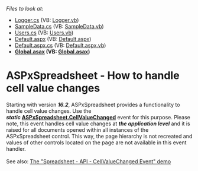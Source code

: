 <!-- default file list -->
*Files to look at*:

* [Logger.cs](./CS/App_Code/Logger.cs) (VB: [Logger.vb](./VB/App_Code/Logger.vb))
* [SampleData.cs](./CS/App_Code/SampleData.cs) (VB: [SampleData.vb](./VB/App_Code/SampleData.vb))
* [Users.cs](./CS/App_Code/Users.cs) (VB: [Users.vb](./VB/App_Code/Users.vb))
* [Default.aspx](./CS/Default.aspx) (VB: [Default.aspx](./VB/Default.aspx))
* [Default.aspx.cs](./CS/Default.aspx.cs) (VB: [Default.aspx.vb](./VB/Default.aspx.vb))
* **[Global.asax](./CS/Global.asax) (VB: [Global.asax](./VB/Global.asax))**
<!-- default file list end -->
# ASPxSpreadsheet - How to handle cell value changes


<p>Starting with version <strong><em>16.2</em></strong>, ASPxSpreadsheet provides a functionality to handle cell value changes. Use the <strong><em>static </em></strong><a href="https://documentation.devexpress.com/#AspNet/DevExpressWebASPxSpreadsheetASPxSpreadsheet_CellValueChangedtopic"><strong>ASPxSpreadsheet.CellValueChanged</strong></a> event for this purpose. Please note, this event handles cell value changes at <strong><em>the application level</em></strong> and it is raised for all documents opened within all instances of the ASPxSpreadsheet control. This way, the page hierarchy is not recreated and values of other controls located on the page are not available in this event handler.<br><br>See also: <a href="https://demos.devexpress.com/ASPxSpreadsheetDemos/API/CellValueChanged.aspx">The "Spreadsheet - API - CellValueChanged Event" demo</a></p>

<br/>


